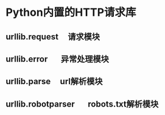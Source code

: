 # Python内置的HTTP请求库
## urllib.request           请求模块
## urllib.error             异常处理模块
## urllib.parse             url解析模块
## urllib.robotparser       robots.txt解析模块

